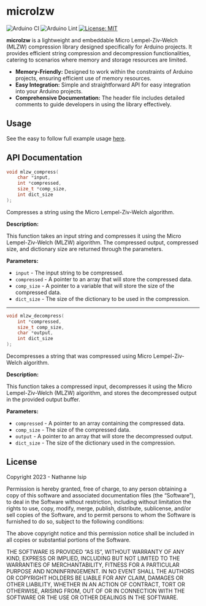 # microlzw

![Arduino CI](https://github.com/nthnn/microlzw/actions/workflows/arduino_ci.yml/badge.svg) ![Arduino Lint](https://github.com/nthnn/microlzw/actions/workflows/arduino_lint.yml/badge.svg) [![License: MIT](https://img.shields.io/badge/License-MIT-yellow.svg)](https://github.com/nthnn/microlzw/blob/main/LICENSE)

**microlzw** is a lightweight and embeddable Micro Lempel-Ziv-Welch (MLZW) compression library designed specifically for Arduino projects. It provides efficient string compression and decompression functionalities, catering to scenarios where memory and storage resources are limited.

- **Memory-Friendly:** Designed to work within the constraints of Arduino projects, ensuring efficient use of memory resources.
- **Easy Integration:** Simple and straightforward API for easy integration into your Arduino projects.
- **Comprehensive Documentation:** The header file includes detailed comments to guide developers in using the library effectively.

## Usage

See the easy to follow full example usage [here](examples/full_example/full_example.ino).

## API Documentation

```c
void mlzw_compress(
    char *input,
    int *compressed,
    size_t *comp_size,
    int dict_size
);
```

Compresses a string using the Micro Lempel-Ziv-Welch algorithm.

**Description:**

This function takes an input string and compresses it using the Micro Lempel-Ziv-Welch (MLZW) algorithm. The compressed output, compressed size, and dictionary size are returned through the parameters.

**Parameters:**

- `input` - The input string to be compressed.
- `compressed` - A pointer to an array that will store the compressed data.
- `comp_size` - A pointer to a variable that will store the size of the compressed data.
- `dict_size` - The size of the dictionary to be used in the compression.

---

```c
void mlzw_decompress(
    int *compressed,
    size_t comp_size,
    char *output,
    int dict_size
);
```

Decompresses a string that was compressed using Micro Lempel-Ziv-Welch algorithm.

**Description:**

This function takes a compressed input, decompresses it using the Micro Lempel-Ziv-Welch (MLZW) algorithm, and stores the decompressed output in the provided output buffer.

**Parameters:**

- `compressed` - A pointer to an array containing the compressed data.
- `comp_size` - The size of the compressed data.
- `output` - A pointer to an array that will store the decompressed output.
- `dict_size` - The size of the dictionary used in the compression.

## License

Copyright 2023 - Nathanne Isip

Permission is hereby granted, free of charge, to any person obtaining a copy of this software and associated documentation files (the “Software”), to deal in the Software without restriction, including without limitation the rights to use, copy, modify, merge, publish, distribute, sublicense, and/or sell copies of the Software, and to permit persons to whom the Software is furnished to do so, subject to the following conditions:

The above copyright notice and this permission notice shall be included in all copies or substantial portions of the Software.

THE SOFTWARE IS PROVIDED “AS IS”, WITHOUT WARRANTY OF ANY KIND, EXPRESS OR IMPLIED, INCLUDING BUT NOT LIMITED TO THE WARRANTIES OF MERCHANTABILITY, FITNESS FOR A PARTICULAR PURPOSE AND NONINFRINGEMENT. IN NO EVENT SHALL THE AUTHORS OR COPYRIGHT HOLDERS BE LIABLE FOR ANY CLAIM, DAMAGES OR OTHER LIABILITY, WHETHER IN AN ACTION OF CONTRACT, TORT OR OTHERWISE, ARISING FROM, OUT OF OR IN CONNECTION WITH THE SOFTWARE OR THE USE OR OTHER DEALINGS IN THE SOFTWARE.